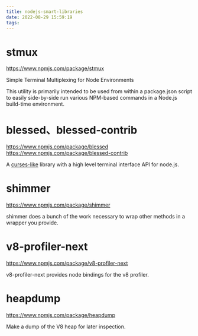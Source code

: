 ```yaml
---
title: nodejs-smart-libraries
date: 2022-08-29 15:59:19
tags:
---
```


# stmux
https://www.npmjs.com/package/stmux

Simple Terminal Multiplexing for Node Environments

This utility is primarily intended to be used from within a package.json script to easily side-by-side run various NPM-based commands in a Node.js build-time environment.

# blessed、blessed-contrib
https://www.npmjs.com/package/blessed
https://www.npmjs.com/package/blessed-contrib

A [curses-like](https://en.wikipedia.org/wiki/Curses_(programming_library)) library with a high level terminal interface API for node.js.

# shimmer
https://www.npmjs.com/package/shimmer

shimmer does a bunch of the work necessary to wrap other methods in a wrapper you provide.

# v8-profiler-next
https://www.npmjs.com/package/v8-profiler-next

v8-profiler-next provides node bindings for the v8 profiler.

# heapdump
https://www.npmjs.com/package/heapdump

Make a dump of the V8 heap for later inspection.